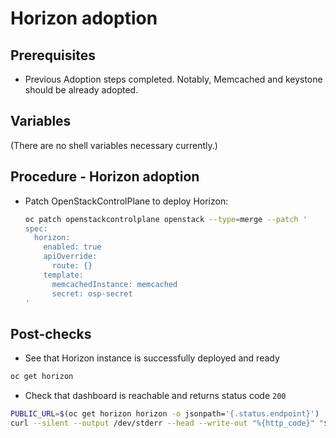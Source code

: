 # Horizon adoption

## Prerequisites

* Previous Adoption steps completed. Notably, Memcached and
  keystone should be already adopted.

## Variables

(There are no shell variables necessary currently.)

## Procedure - Horizon adoption

* Patch OpenStackControlPlane to deploy Horizon:

  ```bash
  oc patch openstackcontrolplane openstack --type=merge --patch '
  spec:
    horizon:
      enabled: true
      apiOverride:
        route: {}
      template:
        memcachedInstance: memcached
        secret: osp-secret
  '
  ```

## Post-checks

* See that Horizon instance is successfully deployed and ready

```bash
oc get horizon
```

* Check that dashboard is reachable and returns status code `200`

```bash
PUBLIC_URL=$(oc get horizon horizon -o jsonpath='{.status.endpoint}')
curl --silent --output /dev/stderr --head --write-out "%{http_code}" "$PUBLIC_URL/dashboard/auth/login/?next=/dashboard/" | grep 200
```
